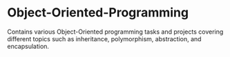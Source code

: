 # Object-Oriented-Programming
Contains various Object-Oriented programming tasks and projects covering different topics such as inheritance, polymorphism, abstraction, and encapsulation.
